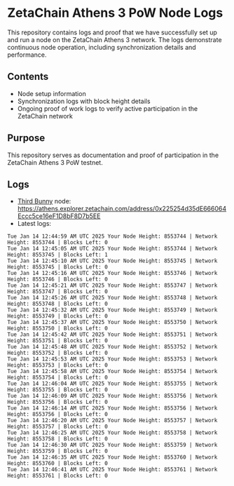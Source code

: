 # ZetaChain Athens 3 PoW Node Logs
This repository contains logs and proof that we have successfully set up and run a node on the ZetaChain Athens 3 network. The logs demonstrate continuous node operation, including synchronization details and performance.

## Contents
- Node setup information
- Synchronization logs with block height details
- Ongoing proof of work logs to verify active participation in the ZetaChain network

## Purpose
This repository serves as documentation and proof of participation in the ZetaChain Athens 3 PoW testnet.

## Logs

- [Third Bunny](https://thirdbunny.xyz/) node: https://athens.explorer.zetachain.com/address/0x225254d35dE666064Eccc5ce16eF1D8bF8D7b5EE
- Latest logs:
```
Tue Jan 14 12:44:59 AM UTC 2025 Your Node Height: 8553744 | Network Height: 8553744 | Blocks Left: 0
Tue Jan 14 12:45:05 AM UTC 2025 Your Node Height: 8553744 | Network Height: 8553745 | Blocks Left: 1
Tue Jan 14 12:45:10 AM UTC 2025 Your Node Height: 8553745 | Network Height: 8553745 | Blocks Left: 0
Tue Jan 14 12:45:16 AM UTC 2025 Your Node Height: 8553746 | Network Height: 8553746 | Blocks Left: 0
Tue Jan 14 12:45:21 AM UTC 2025 Your Node Height: 8553747 | Network Height: 8553747 | Blocks Left: 0
Tue Jan 14 12:45:26 AM UTC 2025 Your Node Height: 8553748 | Network Height: 8553748 | Blocks Left: 0
Tue Jan 14 12:45:32 AM UTC 2025 Your Node Height: 8553749 | Network Height: 8553749 | Blocks Left: 0
Tue Jan 14 12:45:37 AM UTC 2025 Your Node Height: 8553750 | Network Height: 8553750 | Blocks Left: 0
Tue Jan 14 12:45:42 AM UTC 2025 Your Node Height: 8553751 | Network Height: 8553751 | Blocks Left: 0
Tue Jan 14 12:45:48 AM UTC 2025 Your Node Height: 8553752 | Network Height: 8553752 | Blocks Left: 0
Tue Jan 14 12:45:53 AM UTC 2025 Your Node Height: 8553753 | Network Height: 8553753 | Blocks Left: 0
Tue Jan 14 12:45:58 AM UTC 2025 Your Node Height: 8553754 | Network Height: 8553754 | Blocks Left: 0
Tue Jan 14 12:46:04 AM UTC 2025 Your Node Height: 8553755 | Network Height: 8553755 | Blocks Left: 0
Tue Jan 14 12:46:09 AM UTC 2025 Your Node Height: 8553756 | Network Height: 8553756 | Blocks Left: 0
Tue Jan 14 12:46:14 AM UTC 2025 Your Node Height: 8553756 | Network Height: 8553756 | Blocks Left: 0
Tue Jan 14 12:46:20 AM UTC 2025 Your Node Height: 8553757 | Network Height: 8553757 | Blocks Left: 0
Tue Jan 14 12:46:25 AM UTC 2025 Your Node Height: 8553758 | Network Height: 8553758 | Blocks Left: 0
Tue Jan 14 12:46:30 AM UTC 2025 Your Node Height: 8553759 | Network Height: 8553759 | Blocks Left: 0
Tue Jan 14 12:46:35 AM UTC 2025 Your Node Height: 8553760 | Network Height: 8553760 | Blocks Left: 0
Tue Jan 14 12:46:41 AM UTC 2025 Your Node Height: 8553761 | Network Height: 8553761 | Blocks Left: 0
```
